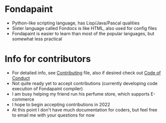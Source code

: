 # Fondapaint
* Python-like scripting language, has Lisp/Java/Pascal qualities
* Sister language called Fondocs is like HTML, also used for config files
* Fondapaint is easier to learn than most of the popular languages, but somewhat less practical
# Info for contributors
* For detailed info, see [Contributing](CONTRIBUTING.md) file, also if desired check out [Code of Conduct](CODE_OF_CONDUCT.md)
* Not quite ready yet to accept contributions (currently developing code execution of Fondapaint compiler)
* I am busy helping my friend run his perfume store, which supports E-commerce
* I hope to begin accepting contributions in 2022
* At this point I don't have much documentation for coders, but feel free to email me with your questions for now
